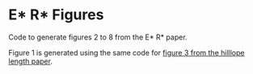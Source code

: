 # E\* R\* Figures

Code to generate figures 2 to 8 from the E\* R\* paper.

Figure 1 is generated using the same code for [figure 3 from the hilllope length paper](https://github.com/sgrieve/LH_Paper_Plotting/blob/master/Plotting_Code/Figure_3_Complete.py).
